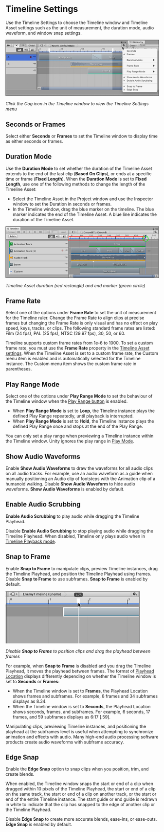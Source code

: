 # Timeline Settings

Use the Timeline Settings to choose the Timeline window and Timeline Asset settings such as the unit of measurement, the duration mode, audio waveform, and window snap settings.

![Click the Cog icon in the Timeline window to view the Timeline Settings menu](images/timeline_cog_menu.png)

_Click the Cog icon in the Timeline window to view the Timeline Settings menu_

## Seconds or Frames

Select either **Seconds** or **Frames** to set the Timeline window to display time as either seconds or frames.

## Duration Mode

Use the **Duration Mode** to set whether the duration of the Timeline Asset extends to the end of the last clip (**Based On Clips**), or ends at a specific time or frame (**Fixed Length**). When the **Duration Mode** is set to **Fixed Length**, use one of the following methods to change the length of the Timeline Asset:

* Select the Timeline Asset in the Project window and use the Inspector window to set the Duration in seconds or frames.
* In the Timeline window, drag the blue marker on the timeline. The blue marker indicates the end of the Timeline Asset. A blue line indicates the duration of the Timeline Asset.

![Timeline Asset duration (red rectangle) and end marker (green circle)](images/timeline_duration_mode.png)

_Timeline Asset duration (red rectangle) and end marker (green circle)_

## Frame Rate

Select one of the options under **Frame Rate** to set the unit of measurement for the Timeline ruler. Change the Frame Rate to align clips at precise frames but changing the Frame Rate is only visual and has no effect on play speed, keys, tracks, or clips. The following standard frame rates are listed: Film (24 fps), PAL (25 fps), NTSC (29.97 fps), 30, 50, or 60.

Timeline supports custom frame rates from 1e-6 to 1000. To set a custom frame rate, you must use the **Frame Rate** property in the [Timeline Asset settings](insp_tl.md). When the Timeline Asset is set to a custom frame rate, the Custom menu item is enabled and is automatically selected for the Timeline instance. The Custom menu item shows the custom frame rate in parentheses.

## Play Range Mode

Select one of the options under **Play Range Mode** to set the behaviour of the Timeline window when the [Play Range button](tl_play_cntrls.md#playrange) is enabled.

* When **Play Range Mode** is set to **Loop**, the Timeline instance plays the defined Play Range repeatedly, until playback is interrupted.
* When **Play Range Mode** is set to **Hold**, the Timeline instance plays the defined Play Range once and stops at the end of the Play Range.

You can only set a play range when previewing a Timeline instance within the Timeline window. Unity ignores the play range in [Play Mode](https://docs.unity3d.com/Manual/GameView.html).

## Show Audio Waveforms

Enable **Show Audio Waveforms** to draw the waveforms for all audio clips on all audio tracks. For example, use an audio waveform as a guide when manually positioning an Audio clip of footsteps with the Animation clip of a humanoid walking. Disable **Show Audio Waveform** to hide audio waveforms. **Show Audio Waveforms** is enabled by default.

## Enable Audio Scrubbing

**Enable Audio Scrubbing** to play audio while dragging the Timeline Playhead.

Disable **Enable Audio Scrubbing** to stop playing audio while dragging the Timeline Playhead. When disabled, Timeline only plays audio when in [Timeline Playback mode](tl_play_cntrls.md#playbutton).

## Snap to Frame

Enable **Snap to Frame** to manipulate clips, preview Timeline instances, drag the Timeline Playhead, and position the Timeline Playhead using frames. Disable **Snap to Frame** to use subframes. **Snap to Frame** is enabled by default.

![Disable **Snap to Frame** to position clips and drag the playhead between frames](images/timeline_frames_subframes.png)

_Disable **Snap to Frame** to position clips and drag the playhead between frames_

For example, when **Snap to Frame** is disabled and you drag the Timeline Playhead, it moves the playhead between frames. The format of [Playhead Location](tl_play_cntrls.md#playheadlocation) displays differently depending on whether the Timeline window is set to **Seconds** or **Frames**:

* When the Timeline window is set to **Frames**, the Playhead Location shows frames and subframes. For example, 8 frames and 34 subframes displays as 8.34.
* When the Timeline window is set to **Seconds**, the Playhead Location shows seconds, frames, and subframes. For example, 6 seconds, 17 frames, and 59 subframes displays as 6:17 [.59].

Manipulating clips, previewing Timeline instances, and positioning the playhead at the subframes level is useful when attempting to synchronize animation and effects with audio. Many high-end audio processing software products create audio waveforms with subframe accuracy.

## Edge Snap

Enable the **Edge Snap** option to snap clips when you position, trim, and create blends.

When enabled, the Timeline window snaps the start or end of a clip when dragged within 10 pixels of the Timeline Playhead, the start or end of a clip on the same track, the start or end of a clip on another track, or the start or end of the entire Timeline instance. The start guide or end guide is redrawn in white to indicate that the clip has snapped to the edge of another clip or the Timeline Playhead.

Disable **Edge Snap** to create more accurate blends, ease-ins, or ease-outs. **Edge Snap** is enabled by default.
